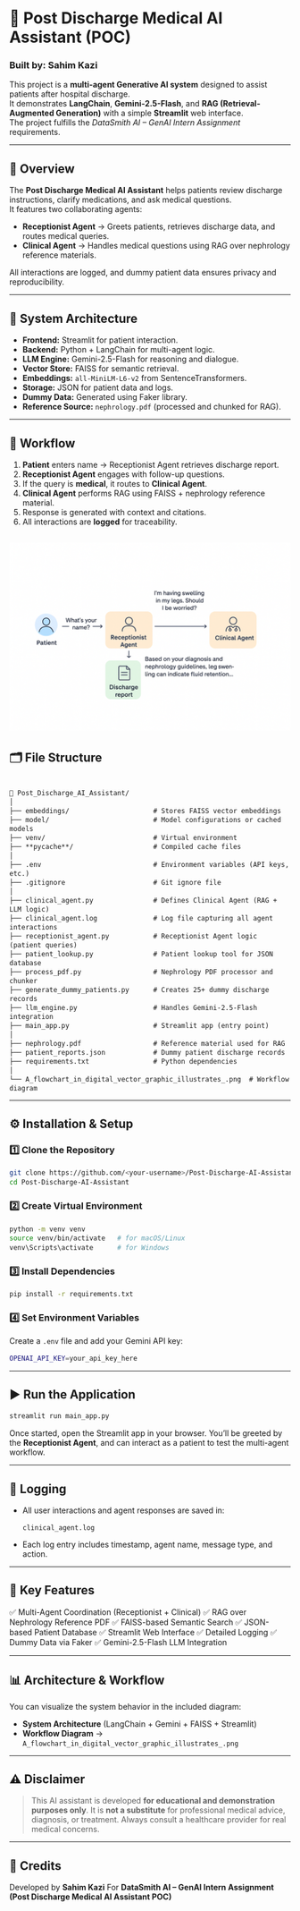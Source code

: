# 🏥 Post Discharge Medical AI Assistant (POC)

### Built by: Sahim Kazi

This project is a **multi-agent Generative AI system** designed to assist patients after hospital discharge.  
It demonstrates **LangChain**, **Gemini-2.5-Flash**, and **RAG (Retrieval-Augmented Generation)** with a simple **Streamlit** web interface.  
The project fulfills the *DataSmith AI – GenAI Intern Assignment* requirements.

---

## 🚀 Overview

The **Post Discharge Medical AI Assistant** helps patients review discharge instructions, clarify medications, and ask medical questions.  
It features two collaborating agents:

- **Receptionist Agent** → Greets patients, retrieves discharge data, and routes medical queries.  
- **Clinical Agent** → Handles medical questions using RAG over nephrology reference materials.

All interactions are logged, and dummy patient data ensures privacy and reproducibility.

---

## 🧠 System Architecture

- **Frontend:** Streamlit for patient interaction.
- **Backend:** Python + LangChain for multi-agent logic.
- **LLM Engine:** Gemini-2.5-Flash for reasoning and dialogue.
- **Vector Store:** FAISS for semantic retrieval.
- **Embeddings:** `all-MiniLM-L6-v2` from SentenceTransformers.
- **Storage:** JSON for patient data and logs.
- **Dummy Data:** Generated using Faker library.
- **Reference Source:** `nephrology.pdf` (processed and chunked for RAG).

---

## 🧩 Workflow

1. **Patient** enters name → Receptionist Agent retrieves discharge report.
2. **Receptionist Agent** engages with follow-up questions.
3. If the query is **medical**, it routes to **Clinical Agent**.
4. **Clinical Agent** performs RAG using FAISS + nephrology reference material.
5. Response is generated with context and citations.
6. All interactions are **logged** for traceability.

![MasterImage](final_diagram.png)
---

## 🗂️ File Structure

```

📁 Post_Discharge_AI_Assistant/
│
├── embeddings/                     # Stores FAISS vector embeddings
├── model/                          # Model configurations or cached models
├── venv/                           # Virtual environment
├── **pycache**/                    # Compiled cache files
│
├── .env                            # Environment variables (API keys, etc.)
├── .gitignore                      # Git ignore file
│
├── clinical_agent.py               # Defines Clinical Agent (RAG + LLM logic)
├── clinical_agent.log              # Log file capturing all agent interactions
├── receptionist_agent.py           # Receptionist Agent logic (patient queries)
├── patient_lookup.py               # Patient lookup tool for JSON database
├── process_pdf.py                  # Nephrology PDF processor and chunker
├── generate_dummy_patients.py      # Creates 25+ dummy discharge records
├── llm_engine.py                   # Handles Gemini-2.5-Flash integration
├── main_app.py                     # Streamlit app (entry point)
│
├── nephrology.pdf                  # Reference material used for RAG
├── patient_reports.json            # Dummy patient discharge records
├── requirements.txt                # Python dependencies
│
└── A_flowchart_in_digital_vector_graphic_illustrates_.png  # Workflow diagram

````

---

## ⚙️ Installation & Setup

### 1️⃣ Clone the Repository
```bash
git clone https://github.com/<your-username>/Post-Discharge-AI-Assistant.git
cd Post-Discharge-AI-Assistant
````

### 2️⃣ Create Virtual Environment

```bash
python -m venv venv
source venv/bin/activate   # for macOS/Linux
venv\Scripts\activate      # for Windows
```

### 3️⃣ Install Dependencies

```bash
pip install -r requirements.txt
```

### 4️⃣ Set Environment Variables

Create a `.env` file and add your Gemini API key:

```bash
OPENAI_API_KEY=your_api_key_here
```

---

## ▶️ Run the Application

```bash
streamlit run main_app.py
```

Once started, open the Streamlit app in your browser.
You’ll be greeted by the **Receptionist Agent**, and can interact as a patient to test the multi-agent workflow.

---

## 🧾 Logging

* All user interactions and agent responses are saved in:

  ```
  clinical_agent.log
  ```
* Each log entry includes timestamp, agent name, message type, and action.

---

## 🧠 Key Features

✅ Multi-Agent Coordination (Receptionist + Clinical)
✅ RAG over Nephrology Reference PDF
✅ FAISS-based Semantic Search
✅ JSON-based Patient Database
✅ Streamlit Web Interface
✅ Detailed Logging
✅ Dummy Data via Faker
✅ Gemini-2.5-Flash LLM Integration

---

## 📊 Architecture & Workflow

You can visualize the system behavior in the included diagram:

* **System Architecture** (LangChain + Gemini + FAISS + Streamlit)
* **Workflow Diagram** → `A_flowchart_in_digital_vector_graphic_illustrates_.png`

---

## ⚠️ Disclaimer

> This AI assistant is developed **for educational and demonstration purposes only**.
> It is **not a substitute** for professional medical advice, diagnosis, or treatment.
> Always consult a healthcare provider for real medical concerns.

---

## 📘 Credits

Developed by **Sahim Kazi**
For **DataSmith AI – GenAI Intern Assignment (Post Discharge Medical AI Assistant POC)**
